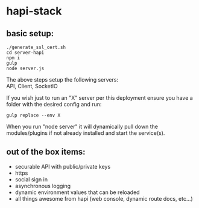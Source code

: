 # hapi-stack
## basic setup:

```
./generate_ssl_cert.sh
cd server-hapi
npm i
gulp
node server.js
```

The above steps setup the following servers:<br>API, Client, SocketIO

If you wish just to run an "X" server per this deployment ensure you have a folder with the desired config and run:

```
gulp replace --env X
```

When you run "node server" it will dynamically pull down the modules/plugins if not already installed and start the service(s).

## out of the box items:
- securable API with public/private keys
- https
- social sign in
- asynchronous logging
- dynamic environment values that can be reloaded
- all things awesome from hapi (web console, dynamic route docs, etc...)
